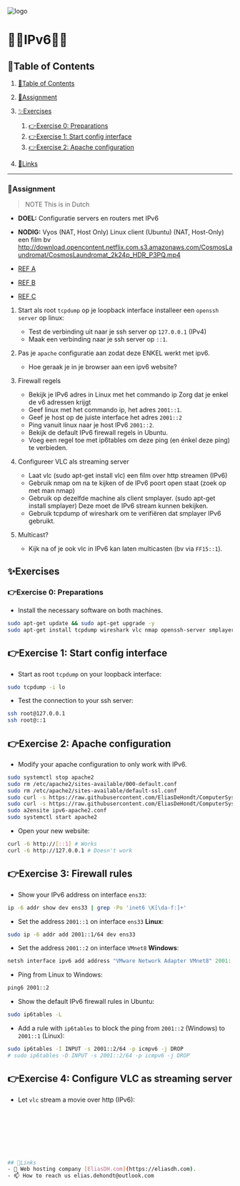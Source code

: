![logo](https://eliasdh.com/assets/media/images/logo-github.png)
# 💙🤍IPv6🤍💙

## 📘Table of Contents

1. [📘Table of Contents](#📘table-of-contents)
2. [📝Assignment](#📝assignment)
3. [✨Exercises](#✨exercises)
    1. [👉Exercise 0: Preparations](#👉exercise-0-preparations)
    2. [👉Exercise 1: Start config interface](#👉exercise-1-start-config-interface)
    3. [👉Exercise 2: Apache configuration](#👉exercise-2-apache-configuration)


5. [🔗Links](#🔗links)

---

### 📝Assignment 
> NOTE This is in Dutch

- **DOEL:** Configuratie servers en routers met IPv6
- **NODIG:** Vyos (NAT, Host Only) Linux client (Ubuntu) (NAT, Host-Only) een film bv http://download.opencontent.netflix.com.s3.amazonaws.com/CosmosLaundromat/CosmosLaundromat_2k24p_HDR_P3PQ.mp4

- [REF A](https://wiki.vyos.net/wiki/IPv6_Router_Advertisements)
- [REF B](https://tools.ietf.org/html/rfc4861#section-4.2)
- [REF C](http://wiki.videolan.org/Documentation:Streaming_HowTo/Streaming_over_IPv6)


1. Start als root `tcpdump` op je loopback interface installeer een `openssh server` op linux:
    - Test de verbinding uit naar je ssh server op `127.0.0.1` (IPv4)
    - Maak een verbinding naar je ssh server op `::1`.

2. Pas je `apache` configuratie aan zodat deze ENKEL werkt met ipv6.
    - Hoe geraak je in je browser aan een ipv6 website?

3. Firewall regels
    - Bekijk je IPv6 adres in Linux met het commando ip Zorg dat je enkel de v6 adressen krijgt
    - Geef linux met het commando ip, het adres `2001::1`.
    - Geef je host op de juiste interface het adres `2001::2`
    - Ping vanuit linux naar je host IPv6 `2001::2`.
    - Bekijk de default IPv6 firewall regels in Ubuntu.
    - Voeg een regel toe met ip6tables om deze ping (en énkel deze ping) te verbieden.

4. Configureer VLC als streaming server
    - Laat vlc (sudo apt-get install vlc) een film over http streamen (IPv6)
    - Gebruik nmap om na te kijken of de IPv6 poort open staat (zoek op met man nmap)
    - Gebruik op dezelfde machine als client smplayer. (sudo apt-get install smplayer) Deze moet de IPv6 stream kunnen bekijken.
    - Gebruik tcpdump of wireshark om te verifiëren dat smplayer IPv6 gebruikt.

5. Multicast?
    - Kijk na of je ook vlc in IPv6 kan laten multicasten (bv via `FF15::1`).

## ✨Exercises

### 👉Exercise 0: Preparations

- Install the necessary software on both machines.
```bash
sudo apt-get update && sudo apt-get upgrade -y
sudo apt-get install tcpdump wireshark vlc nmap openssh-server smplayer apache2 -y
```

## 👉Exercise 1: Start config interface

- Start as root `tcpdump` on your loopback interface:
```bash
sudo tcpdump -i lo
```

- Test the connection to your ssh server:
```bash
ssh root@127.0.0.1
ssh root@::1
```

## 👉Exercise 2: Apache configuration

- Modify your apache configuration to only work with IPv6.
```bash
sudo systemctl stop apache2
sudo rm /etc/apache2/sites-available/000-default.conf
sudo rm /etc/apache2/sites-available/default-ssl.conf
sudo curl -s https://raw.githubusercontent.com/EliasDeHondt/ComputerSystems3-ISB/main/html/index.html -o /var/www/html/index.html
sudo curl -s https://raw.githubusercontent.com/EliasDeHondt/ComputerSystems3-ISB/main/source/ipv6-apache2.conf -o /etc/apache2/sites-available/ipv6-apache2.conf
sudo a2ensite ipv6-apache2.conf
sudo systemctl start apache2
```

- Open your new website:
```bash
curl -6 http://[::1] # Works
curl -6 http://127.0.0.1 # Doesn't work
```

## 👉Exercise 3: Firewall rules

- Show your IPv6 address on interface `ens33`:
```bash
ip -6 addr show dev ens33 | grep -Po 'inet6 \K[\da-f:]+'
```

- Set the address `2001::1` on interface `ens33` **Linux**:
```bash
sudo ip -6 addr add 2001::1/64 dev ens33
```

- Set the address `2001::2` on interface `VMnet8` **Windows**:
```powershell
netsh interface ipv6 add address "VMware Network Adapter VMnet8" 2001::2
```

- Ping from Linux to Windows:
```bash
ping6 2001::2
```

- Show the default IPv6 firewall rules in Ubuntu:
```bash
sudo ip6tables -L
```

- Add a rule with `ip6tables` to block the ping from `2001::2` (Windows) to `2001::1` (Linux):
```bash
sudo ip6tables -I INPUT -s 2001::2/64 -p icmpv6 -j DROP
# sudo ip6tables -D INPUT -s 2001::2/64 -p icmpv6 -j DROP
```

## 👉Exercise 4: Configure VLC as streaming server

- Let `vlc` stream a movie over http (IPv6):
```bash








## 🔗Links
- 👯 Web hosting company [EliasDH.com](https://eliasdh.com).
- 📫 How to reach us elias.dehondt@outlook.com